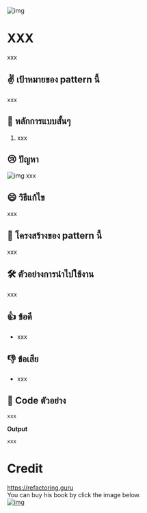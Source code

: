 ![img](assets/xxx)
# XXX
xxx

## ✌ เป้าหมายของ pattern นี้
xxx

## 🎯 หลักการแบบสั้นๆ
1. xxx

## 😢 ปัญหา
![img](assets/xxx)
xxx

## 😄 วิธีแก้ไข
xxx

## 📌 โครงสร้างของ pattern นี้
xxx

## 🛠 ตัวอย่างการนำไปใช้งาน
xxx

## 👍 ข้อดี
* xxx

## 👎 ข้อเสีย
* xxx

## ‍‍📝 Code ตัวอย่าง
```
xxx
```

**Output**
```
xxx
```

# Credit
https://refactoring.guru  
You can buy his book by click the image below.  
[![img](https://refactoring.guru/images/patterns/book/web-cover-en.png)](https://refactoring.guru/design-patterns/book#buy-now)  